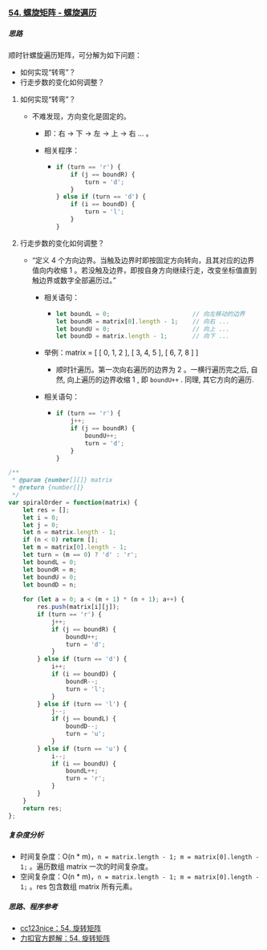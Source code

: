 ### [54. 螺旋矩阵 - 螺旋遍历](https://leetcode-cn.com/problems/spiral-matrix/)

##### 思路

顺时针螺旋遍历矩阵，可分解为如下问题：

* 如何实现“转弯”？
* 行走步数的变化如何调整？



1. 如何实现“转弯”？

   * 不难发现，方向变化是固定的。

     * 即：右 -> 下 -> 左 -> 上 -> 右 ... 。

     * 相关程序：

       * ```javascript
         if (turn == 'r') {
             if (j == boundR) {
                 turn = 'd';
             }
         } else if (turn == 'd') {
             if (i == boundD) {
                 turn = 'l';
             }
         }
         ```



2. 行走步数的变化如何调整？

   * “定义 4 个方向边界。当触及边界时即按固定方向转向，且其对应的边界值向内收缩 1 。若没触及边界，即按自身方向继续行走，改变坐标值直到触边界或数字全部遍历过。”

     * 相关语句：

       * ```javascript
         let boundL = 0;                       // 向左移动的边界
         let boundR = matrix[0].length - 1;    // 向右 ...
         let boundU = 0;                       // 向上 ...
         let boundD = matrix.length - 1;       // 向下 ...
         ```

     * 举例：matrix = [ [ 0, 1, 2 ], [ 3, 4, 5 ], [ 6, 7, 8 ] ]
       
       * 顺时针遍历。第一次向右遍历的边界为 2 。一横行遍历完之后, 自然, 向上遍历的边界收缩 1 , 即 `boundU++` . 同理, 其它方向的遍历.
       
     * 相关语句：

       * ```javascript
         if (turn == 'r') {
             j++;
             if (j == boundR) {
                 boundU++;
                 turn = 'd';
             }
         }
         ```




```javascript
/**
 * @param {number[][]} matrix
 * @return {number[]}
 */
var spiralOrder = function(matrix) {
    let res = [];
    let i = 0;
    let j = 0;
    let n = matrix.length - 1;
    if (n < 0) return [];
    let m = matrix[0].length - 1;
    let turn = (m == 0) ? 'd' : 'r';
    let boundL = 0;
    let boundR = m;
    let boundU = 0;
    let boundD = n;
    
    for (let a = 0; a < (m + 1) * (n + 1); a++) {
        res.push(matrix[i][j]);
        if (turn == 'r') {
            j++;
            if (j == boundR) {
                boundU++;
                turn = 'd';
            }
        } else if (turn == 'd') {
            i++;
            if (i == boundD) {
                boundR--;
                turn = 'l';
            }
        } else if (turn == 'l') {
            j--;
            if (j == boundL) {
                boundD--;
                turn = 'u';
            }
        } else if (turn == 'u') {
            i--;
            if (i == boundU) {
                boundL++;
                turn = 'r';
            }
        }
    }
    return res;
};
```



##### 复杂度分析

* 时间复杂度：O(n * m)，`n = matrix.length - 1; m = matrix[0].length - 1;` 。遍历数组 matrix 一次的时间复杂度。
* 空间复杂度：O(n * m)，`n = matrix.length - 1; m = matrix[0].length - 1;` 。res 包含数组 matrix 所有元素。



##### 思路、程序参考

* [cc123nice：54. 旋转矩阵](https://leetcode-cn.com/problems/spiral-matrix/solution/luo-xuan-ju-zhen-ji-yi-li-jie-92100-by-caifeng123/)
* [力扣官方题解：54. 旋转矩阵](https://leetcode-cn.com/problems/spiral-matrix/solution/luo-xuan-ju-zhen-by-leetcode-solution/)